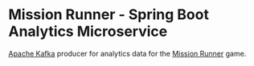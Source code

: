 # Mission Runner - Spring Boot Analytics Microservice

[Apache Kafka](https://kafka.apache.org/) producer for analytics data for the [Mission Runner](https://github.com/npruehs/mission-runner) game.
